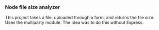 ### Node file size analyzer

This project takes a file, uploaded through a form, and returns the file size.
Uses the multiparty module.  The idea was to do this without Express.
